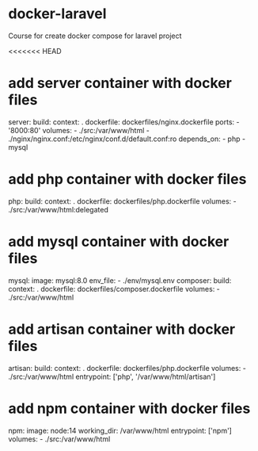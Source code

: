 # docker-laravel

Course for create docker compose for laravel project


<<<<<<< HEAD
# add server container with docker files
server:
build:
    context: .
    dockerfile: dockerfiles/nginx.dockerfile
ports: 
    - '8000:80'
volumes: 
    - ./src:/var/www/html
    - ./nginx/nginx.conf:/etc/nginx/conf.d/default.conf:ro
depends_on: 
    - php
    - mysql
# add php container with docker files
php:
build: 
    context: .
    dockerfile: dockerfiles/php.dockerfile
volumes:
    - ./src:/var/www/html:delegated
# add mysql container with docker files
mysql: 
image: mysql:8.0
env_file:
    - ./env/mysql.env
composer:
build: 
    context: .
    dockerfile: dockerfiles/composer.dockerfile
volumes:
    - ./src:/var/www/html
# add artisan container with docker files
artisan:
build:
    context: .
    dockerfile: dockerfiles/php.dockerfile
volumes:
    - ./src:/var/www/html
entrypoint: ['php', '/var/www/html/artisan']
# add npm container with docker files
npm:
image: node:14
working_dir: /var/www/html
entrypoint: ['npm']
volumes:
    - ./src:/var/www/html
